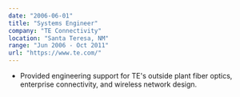 ```yaml
---
date: "2006-06-01"
title: "Systems Engineer"
company: "TE Connectivity"
location: "Santa Teresa, NM"
range: "Jun 2006 - Oct 2011"
url: "https://www.te.com/"
---
```


- Provided engineering support for TE's outside plant fiber optics, enterprise connectivity, and wireless network design.

